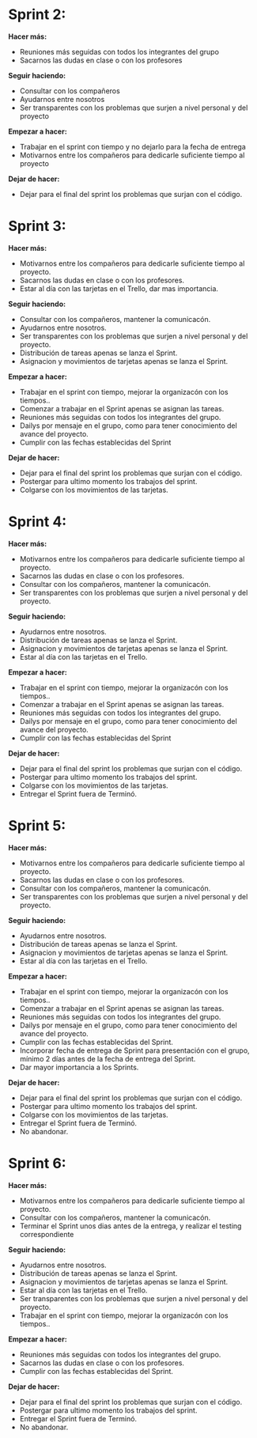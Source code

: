 # Sprint 2:

**Hacer más:**
- Reuniones más seguidas con todos los integrantes del grupo
- Sacarnos las dudas en clase o con los profesores

**Seguir haciendo:**
- Consultar con los compañeros
- Ayudarnos entre nosotros
- Ser transparentes con los problemas que surjen a nivel personal y del proyecto

**Empezar a hacer:**
- Trabajar en el sprint con tiempo y no dejarlo para la fecha de entrega
- Motivarnos entre los compañeros para dedicarle suficiente tiempo al proyecto

**Dejar de hacer:**
- Dejar para el final del sprint los problemas que surjan con el código.


# Sprint 3:

**Hacer más:**
- Motivarnos entre los compañeros para dedicarle suficiente tiempo al proyecto.
- Sacarnos las dudas en clase o con los profesores.
- Estar al día con las tarjetas en el Trello, dar mas importancia.

**Seguir haciendo:**
- Consultar con los compañeros, mantener la comunicacón.    
- Ayudarnos entre nosotros.
- Ser transparentes con los problemas que surjen a nivel personal y del proyecto.
- Distribución de tareas apenas se lanza el Sprint.
- Asignacion y movimientos de tarjetas apenas se lanza el Sprint.

**Empezar a hacer:**
- Trabajar en el sprint con tiempo, mejorar la organizacón con los tiempos..
- Comenzar a trabajar en el Sprint apenas se asignan las tareas.
- Reuniones más seguidas con todos los integrantes del grupo. 
- Dailys por mensaje en el grupo, como para tener conocimiento del avance del proyecto.
- Cumplir con las fechas establecidas del Sprint

**Dejar de hacer:**
- Dejar para el final del sprint los problemas que surjan con el código.
- Postergar para ultimo momento los trabajos del sprint.
- Colgarse con los movimientos de las tarjetas.


# Sprint 4:

**Hacer más:**
- Motivarnos entre los compañeros para dedicarle suficiente tiempo al proyecto.
- Sacarnos las dudas en clase o con los profesores.
- Consultar con los compañeros, mantener la comunicacón.  
- Ser transparentes con los problemas que surjen a nivel personal y del proyecto.

**Seguir haciendo:**  
- Ayudarnos entre nosotros.
- Distribución de tareas apenas se lanza el Sprint.
- Asignacion y movimientos de tarjetas apenas se lanza el Sprint.
- Estar al día con las tarjetas en el Trello.

**Empezar a hacer:**
- Trabajar en el sprint con tiempo, mejorar la organizacón con los tiempos..
- Comenzar a trabajar en el Sprint apenas se asignan las tareas.
- Reuniones más seguidas con todos los integrantes del grupo. 
- Dailys por mensaje en el grupo, como para tener conocimiento del avance del proyecto.
- Cumplir con las fechas establecidas del Sprint

**Dejar de hacer:**
- Dejar para el final del sprint los problemas que surjan con el código.
- Postergar para ultimo momento los trabajos del sprint.
- Colgarse con los movimientos de las tarjetas.
- Entregar el Sprint fuera de Terminó.


 # Sprint 5:

**Hacer más:**
- Motivarnos entre los compañeros para dedicarle suficiente tiempo al proyecto.
- Sacarnos las dudas en clase o con los profesores.
- Consultar con los compañeros, mantener la comunicacón.  
- Ser transparentes con los problemas que surjen a nivel personal y del proyecto.

**Seguir haciendo:**  
- Ayudarnos entre nosotros.
- Distribución de tareas apenas se lanza el Sprint.
- Asignacion y movimientos de tarjetas apenas se lanza el Sprint.
- Estar al día con las tarjetas en el Trello.

**Empezar a hacer:**
- Trabajar en el sprint con tiempo, mejorar la organizacón con los tiempos..
- Comenzar a trabajar en el Sprint apenas se asignan las tareas.
- Reuniones más seguidas con todos los integrantes del grupo. 
- Dailys por mensaje en el grupo, como para tener conocimiento del avance del proyecto.
- Cumplir con las fechas establecidas del Sprint.
- Incorporar fecha de entrega de Sprint para presentación con el grupo, mínimo 2 días antes de la fecha de entrega del Sprint.
- Dar mayor importancia a los Sprints.


**Dejar de hacer:**
- Dejar para el final del sprint los problemas que surjan con el código.
- Postergar para ultimo momento los trabajos del sprint.
- Colgarse con los movimientos de las tarjetas.
- Entregar el Sprint fuera de Terminó.
- No abandonar.


# Sprint 6:

**Hacer más:**
- Motivarnos entre los compañeros para dedicarle suficiente tiempo al proyecto.
- Consultar con los compañeros, mantener la comunicacón.  
- Terminar el Sprint unos dias antes de la entrega, y realizar el testing correspondiente

**Seguir haciendo:**  
- Ayudarnos entre nosotros.
- Distribución de tareas apenas se lanza el Sprint.
- Asignacion y movimientos de tarjetas apenas se lanza el Sprint.
- Estar al día con las tarjetas en el Trello.
- Ser transparentes con los problemas que surjen a nivel personal y del proyecto.
- Trabajar en el sprint con tiempo, mejorar la organizacón con los tiempos..

**Empezar a hacer:**
- Reuniones más seguidas con todos los integrantes del grupo. 
- Sacarnos las dudas en clase o con los profesores.
- Cumplir con las fechas establecidas del Sprint.

**Dejar de hacer:**
- Dejar para el final del sprint los problemas que surjan con el código.
- Postergar para ultimo momento los trabajos del sprint.
- Entregar el Sprint fuera de Terminó.
- No abandonar.



